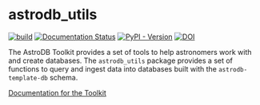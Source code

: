 # astrodb_utils
[![build](https://github.com/astrodbtoolkit/astrodb-scripts/actions/workflows/run_tests.yml/badge.svg)](https://github.com/astrodbtoolkit/astrodb-scripts/actions/workflows/run_tests.yml)
[![Documentation Status](https://readthedocs.org/projects/astrodb-utils/badge/?version=latest)](https://astrodb-utils.readthedocs.io/en/latest/)
[![PyPI - Version](https://img.shields.io/pypi/v/astrodb-utils)](https://pypi.org/project/astrodb-utils/)
[![DOI](https://zenodo.org/badge/DOI/10.5281/zenodo.14397586.svg)](https://doi.org/10.5281/zenodo.14397586)


The AstroDB Toolkit provides a set of tools to help astronomers work with and create databases. 
The `astrodb_utils` package provides a set of functions to query and ingest data into databases built with the `astrodb-template-db` schema.

[Documentation for the Toolkit](https://astrodb-utils.readthedocs.io/en/latest/)
